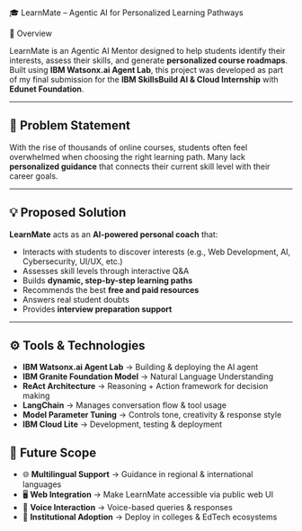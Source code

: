 

 🎓 LearnMate – Agentic AI for Personalized Learning Pathways

📌 Overview

LearnMate is an Agentic AI Mentor designed to help students identify their interests, assess their skills, and generate **personalized course roadmaps**.
Built using **IBM Watsonx.ai Agent Lab**, this project was developed as part of my final submission for the **IBM SkillsBuild AI & Cloud Internship** with **Edunet Foundation**.

---

## 🚩 Problem Statement

With the rise of thousands of online courses, students often feel overwhelmed when choosing the right learning path.
Many lack **personalized guidance** that connects their current skill level with their career goals.

---

## 💡 Proposed Solution

**LearnMate** acts as an **AI-powered personal coach** that:

* Interacts with students to discover interests (e.g., Web Development, AI, Cybersecurity, UI/UX, etc.)
* Assesses skill levels through interactive Q\&A
* Builds **dynamic, step-by-step learning paths**
* Recommends the best **free and paid resources**
* Answers real student doubts
* Provides **interview preparation support**

---

## ⚙️ Tools & Technologies

* **IBM Watsonx.ai Agent Lab** → Building & deploying the AI agent
* **IBM Granite Foundation Model** → Natural Language Understanding
* **ReAct Architecture** → Reasoning + Action framework for decision making
* **LangChain** → Manages conversation flow & tool usage
* **Model Parameter Tuning** → Controls tone, creativity & response style
* **IBM Cloud Lite** → Development, testing & deployment




## 🚀 Future Scope

* 🌐 **Multilingual Support** → Guidance in regional & international languages
* 🖥️ **Web Integration** → Make LearnMate accessible via public web UI
* 🎤 **Voice Interaction** → Voice-based queries & responses
* 🏫 **Institutional Adoption** → Deploy in colleges & EdTech ecosystems


